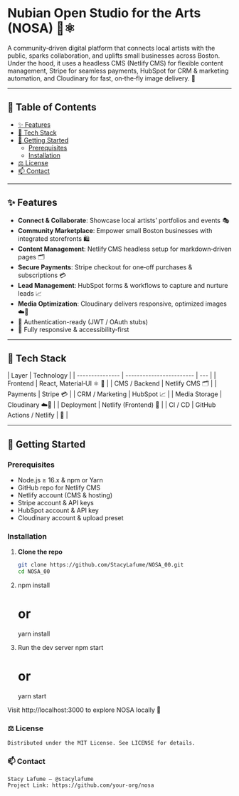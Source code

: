 # Nubian Open Studio for the Arts (NOSA) 🎨⚛️

A community‑driven digital platform that connects local artists with the public, sparks collaboration, and uplifts small businesses across Boston. Under the hood, it uses a headless CMS (Netlify CMS) for flexible content management, Stripe for seamless payments, HubSpot for CRM & marketing automation, and Cloudinary for fast, on‑the‑fly image delivery. 🚀

---

## 📖 Table of Contents

- [✨ Features](#-features)
- [🔧 Tech Stack](#-tech-stack)
- [🚀 Getting Started](#-getting-started)
  - [Prerequisites](#prerequisites)
  - [Installation](#installation)
- [⚖️ License](#️-license)
- [📫 Contact](#-contact)

---

## ✨ Features

- **Connect & Collaborate**: Showcase local artists’ portfolios and events 🎭
- **Community Marketplace**: Empower small Boston businesses with integrated storefronts 🛍️
- **Content Management**: Netlify CMS headless setup for markdown‑driven pages 🗂️
- **Secure Payments**: Stripe checkout for one‑off purchases & subscriptions 💳
- **Lead Management**: HubSpot forms & workflows to capture and nurture leads 📈
- **Media Optimization**: Cloudinary delivers responsive, optimized images ☁️📸
- 🔐 Authentication-ready (JWT / OAuth stubs)
- 📱 Fully responsive & accessibility‑first

---

## 🔧 Tech Stack

| Layer           | Technology               |
| --------------- | ------------------------ | --- |
| Frontend        | React, Material‑UI ⚛️ 🎨 |
| CMS / Backend   | Netlify CMS 🗂️           |
| Payments        | Stripe 💳                |
| CRM / Marketing | HubSpot 📈               |
| Media Storage   | Cloudinary ☁️📸          |
| Deployment      | Netlify (Frontend) 🚀    |
| CI / CD         | GitHub Actions / Netlify | 🤖  |

---

## 🚀 Getting Started

### Prerequisites

- Node.js ≥ 16.x & npm or Yarn
- GitHub repo for Netlify CMS
- Netlify account (CMS & hosting)
- Stripe account & API keys
- HubSpot account & API key
- Cloudinary account & upload preset

### Installation

1. **Clone the repo**

   ```bash
   git clone https://github.com/StacyLafume/NOSA_00.git
   cd NOSA_00

   ```

2. npm install

   # or

   yarn install

3. Run the dev server
   npm start
   # or
   yarn start

Visit http://localhost:3000 to explore NOSA locally 🌟

### ⚖ License

    Distributed under the MIT License. See LICENSE for details.

### 📫 Contact

    Stacy Lafume – @stacylafume
    Project Link: https://github.com/your-org/nosa
